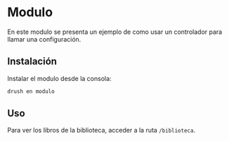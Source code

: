 # Modulo

En este modulo se presenta un ejemplo de como usar un controlador para llamar una configuración.

## Instalación

Instalar el modulo desde la consola:

```bash
drush en modulo
```

## Uso

Para ver los libros de la biblioteca, acceder a la ruta `/biblioteca`.